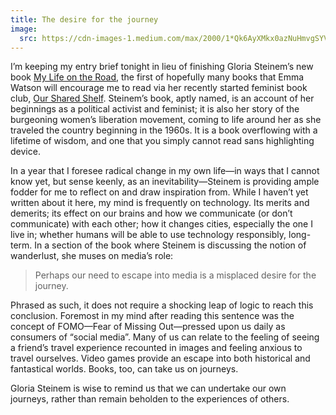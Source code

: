```yaml
---
title: The desire for the journey
image:
  src: https://cdn-images-1.medium.com/max/2000/1*Qk6AyXMkx0azNuHmvgSYVg.jpeg
---
```


I’m keeping my entry brief tonight in lieu of finishing Gloria Steinem’s new
book [My Life on the
Road](https://www.goodreads.com/book/show/15451058-my-life-on-the-road), the
first of hopefully many books that Emma Watson will encourage me to read via her
recently started feminist book club, [Our Shared
Shelf](https://www.goodreads.com/group/show/179584-our-shared-shelf). Steinem’s
book, aptly named, is an account of her beginnings as a political activist and
feminist; it is also her story of the burgeoning women’s liberation movement,
coming to life around her as she traveled the country beginning in the 1960s. It
is a book overflowing with a lifetime of wisdom, and one that you simply cannot
read sans highlighting device.

In a year that I foresee radical change in my own life—in ways that I cannot
know yet, but sense keenly, as an inevitability—Steinem is providing ample
fodder for me to reflect on and draw inspiration from. While I haven’t yet
written about it here, my mind is frequently on technology. Its merits and
demerits; its effect on our brains and how we communicate (or don’t communicate)
with each other; how it changes cities, especially the one I live in; whether
humans will be able to use technology responsibly, long-term. In a section of
the book where Steinem is discussing the notion of wanderlust, she muses on
media’s role:

> Perhaps our need to escape into media is a misplaced desire for the journey.

Phrased as such, it does not require a shocking leap of logic to reach this
conclusion. Foremost in my mind after reading this sentence was the concept of
FOMO—Fear of Missing Out—pressed upon us daily as consumers of “social media”.
Many of us can relate to the feeling of seeing a friend’s travel experience
recounted in images and feeling anxious to travel ourselves. Video games provide
an escape into both historical and fantastical worlds. Books, too, can take us
on journeys.

Gloria Steinem is wise to remind us that we can undertake our own journeys,
rather than remain beholden to the experiences of others.